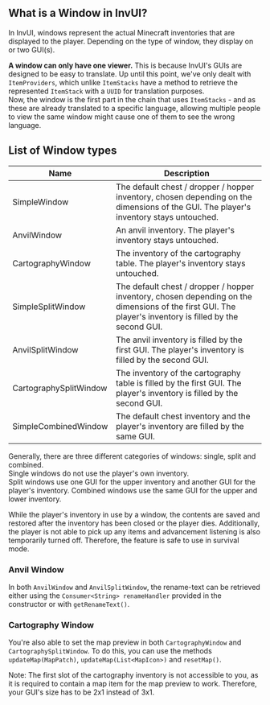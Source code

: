 ## What is a Window in InvUI?

In InvUI, windows represent the actual Minecraft inventories that are displayed to the player.
Depending on the type of window, they display on or two GUI(s).

**A window can only have one viewer.** This is because InvUI's GUIs are designed to be easy to translate.
Up until this point, we've only dealt with `ItemProviders`, which unlike `ItemStacks` have a
method to retrieve the represented `ItemStack` with a `UUID` for translation purposes.  
Now, the window is the first part in the chain that uses `ItemStacks` - and as these are already
translated to a specific language, allowing multiple people to view the same window might cause
one of them to see the wrong language.

## List of Window types

| Name                   | Description                                                                                                                                              |
|------------------------|----------------------------------------------------------------------------------------------------------------------------------------------------------|
| SimpleWindow           | The default chest / dropper / hopper inventory, chosen depending on the dimensions of the GUI. The player's inventory stays untouched.                   |
| AnvilWindow            | An anvil inventory. The player's inventory stays untouched.                                                                                              |
| CartographyWindow      | The inventory of the cartography table. The player's inventory stays untouched.                                                                          |
| SimpleSplitWindow      | The default chest / dropper / hopper inventory, chosen depending on the dimensions of the first GUI. The player's inventory is filled by the second GUI. |
| AnvilSplitWindow       | The anvil inventory is filled by the first GUI. The player's inventory is filled by the second GUI.                                                      |
| CartographySplitWindow | The inventory of the cartography table is filled by the first GUI. The player's inventory is filled by the second GUI.                                   |
| SimpleCombinedWindow   | The default chest inventory and the player's inventory are filled by the same GUI.                                                                       |

Generally, there are three different categories of windows: single, split and combined.  
Single windows do not use the player's own inventory.  
Split windows use one GUI for the upper inventory and another GUI for the player's inventory.
Combined windows use the same GUI for the upper and lower inventory.

While the player's inventory in use by a window, the contents are saved and restored after
the inventory has been closed or the player dies.
Additionally, the player is not able to pick up any items and advancement listening is also
temporarily turned off. Therefore, the feature is safe to use in survival mode.

### Anvil Window

In both `AnvilWindow` and `AnvilSplitWindow`, the rename-text can be retrieved either using
the `Consumer<String> renameHandler` provided in the constructor or with `getRenameText()`.

### Cartography Window

You're also able to set the map preview in both `CartographyWindow` and `CartographySplitWindow`.
To do this, you can use the methods `updateMap(MapPatch)`, `updateMap(List<MapIcon>)` and `resetMap()`.

Note: The first slot of the cartography inventory is not accessible to you, as it is required to contain
a map item for the map preview to work. Therefore, your GUI's size has to be 2x1 instead of 3x1.